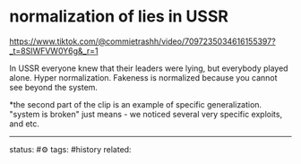 # normalization of lies in USSR
https://www.tiktok.com/@commietrashh/video/7097235034616155397?_t=8SIWFVW0Y6g&_r=1

In USSR everyone knew that their leaders were lying, but everybody played alone.
Hyper normalization. Fakeness is normalized because you cannot see beyond the system.

*the second part of the clip is an example of specific generalization. "system is broken" just means - we noticed several very specific exploits, and etc. 



---
status: #⚙️ 
tags: #history 
related: 